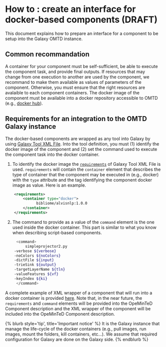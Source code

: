 # How to : create an interface for docker-based components (DRAFT)

This document explains how to prepare an interface for a component to be setup into the Galaxy OMTD instance.

## Common recommandation
A container for your component must be self-sufficient, be able to execute the component task, and provide final outputs. If resources that may change from one execution to another are used by the component, we recommand to make them available as values of parameters of the component. Otherwise, you must ensure that the right resources are avalaible to each component containers. The docker image of the component must be available into a docker repository accessible to OMTD (e.g., [docker hub](https://hub.docker.com/)).

## Requirements for an integration to the OMTD Galaxy instance
The docker-based components are wrapped as any tool into Galaxy by using [Galaxy Tool XML File](https://docs.galaxyproject.org/en/latest/dev/schema.html). Into the tool  definition, you must (1) identify the docker image of the component and (2) set the command used to execute the component task into the docker container. 

 1. To identify the docker image the [`requirements`](https://docs.galaxyproject.org/en/latest/dev/schema.html#tool-requirements) of Galaxy Tool XML File is used. `requirements` will contain the `container` element that describes the type of container that the component may be executed in (e.g., docker) with the `type` attribute and the tag identifying the component docker image as value. Here is an example. 
  
```xml
    <requirements>
        <container type="docker">
              bibliome/alvisnlp:1.0.0
        </container>
    </requirements>
 ```

 2. The command to provide as a value of the `command` element is the one used inside the docker container. This part is similar to what you know when describing script-based components.  

```bash
     <command>
         simpleprojector2.py 
	-verbose ${verbose}  
  	-noColors ${noColors} 
	-dictFile ${input}
	-trieSink ${output}
	-targetLayerName ${tln} 
	-valueFeatures ${vf}
	-keyIndex ${ki} 
     </command>
```
A complete example of XML wrapper of a component that will run into a docker container is provided [here](simpleProjector.xml). Note that, in the near future, the `requirements` and `command` elements will be provided into the OpeMinTeD Component description and the XML wrapper of the component will be included into the OpeMinTeD Component description.

{% blurb style='tip', title='Important notice' %}
It is the Galaxy instance that manage the life-cycle of the docker containers (e.g., pull images, run images, mount the folders, kill containers, etc...). We assume that required configuration for Galaxy are done on the Galaxy side.
{% endblurb %}

